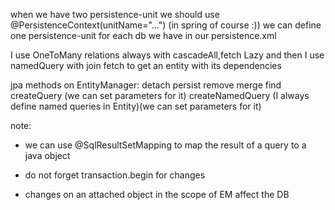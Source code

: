
when we have two persistence-unit we should use @PersistenceContext(unitName="...") (in spring of course :))
we can define one persistence-unit for each db we have in our persistence.xml

I use OneToMany relations always with cascadeAll,fetch Lazy
and then I use namedQuery with join fetch to get an entity with its dependencies

jpa methods on EntityManager:
detach
persist
remove
merge
find
createQuery (we can set parameters for it)
createNamedQuery (I always define named queries in Entity)(we can set parameters for it)

note: 
- we can use @SqlResultSetMapping to map the result of a query to a java object

- do not forget transaction.begin for changes 
- changes on an attached object in the scope of EM affect the DB


